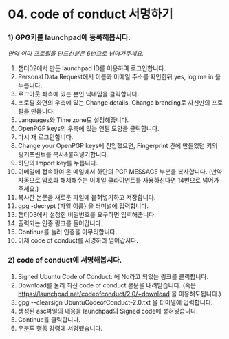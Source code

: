 # 04. code of conduct 서명하기
### 1) GPG키를 launchpad에 등록해봅시다.
*만약 이미 프로필을 만드신분은 6번으로 넘어가주세요.*

1) 챕터02에서 만든 launchpad ID를 이용하여 로그인합니다.
2) Personal Data Request에서 이름과 이메일 주소를 확인한뒤 yes, log me in 을 누릅니다.
3) 로그아웃 좌측에 있는 본인 닉네임을 클릭합니다.
4) 프로필 화면의 우측에 있는 Change details, Change branding로 자신만의 프로필을 만듭니다.
5) Languages와 Time zone도 설정해줍니다.
6) OpenPGP keys의 우측에 있는 연필 모양을 클릭합니다.
7) 다시 재 로그인합니다.
8) Change your OpenPGP keys에 진입했으면, Fingerprint 칸에 만들었던 키의 핑거프린트를 복사&붙혀넣기합니다.
9) 하단의 Import key를 누릅니다.
10) 이메일에 접속하여 온 메일에서 하단의 PGP MESSAGE 부분을 복사합니다. (만약 자동으로 암호화 해제해주는 이메일 클라이언트를 사용하신다면 14번으로 넘어가주세요.)
11) 복사한 본문을 새로운 파일에 붙혀넣기하고 저장합니다.
12) gpg -decrypt {파일 이름} 을 터미널에 입력합니다.
13) 챕터03에서 설정한 비밀번호를 요구하면 입력해줍니다.
14) 출력되는 인증 링크를 들어갑니다.
15) Continue를 눌러 인증을 마무리합니다.
16) 이제 code of conduct를 서명하러 넘어갑시다.

### 2) code of conduct에 서명해봅시다.
1) Signed Ubuntu Code of Conduct: 에 No라고 되었는 링크를 클릭합니다.
2) Download를 눌러 최신 code of conduct 본문을 내려받습니다. (혹은 https://launchpad.net/codeofconduct/2.0/+download 을 이용해도됩니다.)
3) gpg --clearsign UbuntuCodeofConduct-2.0.txt 을 터미널에 입력합니다.
4) 생성된 asc파일의 내용을 launchpad의 Signed code에 붙혀넣습니다.
5) Continue를 클릭합니다.
6) 우분투 행동 강령에 서명했습니다.

